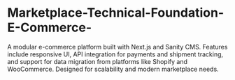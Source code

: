 # Marketplace-Technical-Foundation-E-Commerce-
A modular e-commerce platform built with Next.js and Sanity CMS. Features include responsive UI, API integration for payments and shipment tracking, and support for data migration from platforms like Shopify and WooCommerce. Designed for scalability and modern marketplace needs.
